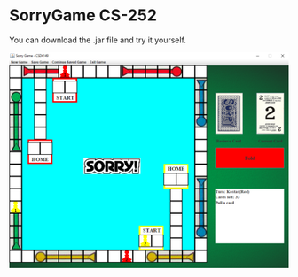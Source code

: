 # SorryGame CS-252
You can download the .jar file and try it yourself.

![alt text](https://github.com/RestrictedPower/Sorry-Game-CS-252/blob/main/preview.png?raw=true)
